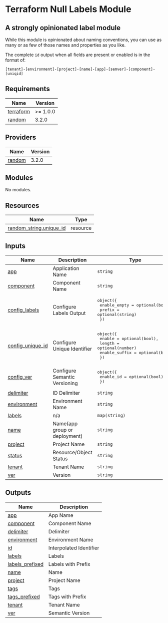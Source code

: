 # Terraform Null Labels Module

## A strongly opinionated label module

While this module is opinionated about naming conventions, you can use as many or as few of those names and properties as you like.

The complete `id` output when all fields are present or enabled is in the format of:

```
[tenant]-[environment]-[project]-[name]-[app]-[semver]-[component]-[uniqid]
```

<!-- BEGIN_TF_DOCS -->

## Requirements

| Name                                                                     | Version  |
| ------------------------------------------------------------------------ | -------- |
| <a name="requirement_terraform"></a> [terraform](#requirement_terraform) | >= 1.0.0 |
| <a name="requirement_random"></a> [random](#requirement_random)          | 3.2.0    |

## Providers

| Name                                                      | Version |
| --------------------------------------------------------- | ------- |
| <a name="provider_random"></a> [random](#provider_random) | 3.2.0   |

## Modules

No modules.

## Resources

| Name                                                                                                            | Type     |
| --------------------------------------------------------------------------------------------------------------- | -------- |
| [random_string.unique_id](https://registry.terraform.io/providers/hashicorp/random/3.2.0/docs/resources/string) | resource |

## Inputs

| Name                                                                              | Description                   | Type                                                                                                                     | Default | Required |
| --------------------------------------------------------------------------------- | ----------------------------- | ------------------------------------------------------------------------------------------------------------------------ | ------- | :------: |
| <a name="input_app"></a> [app](#input_app)                                        | Application Name              | `string`                                                                                                                 | `""`    |    no    |
| <a name="input_component"></a> [component](#input_component)                      | Component Name                | `string`                                                                                                                 | `""`    |    no    |
| <a name="input_config_labels"></a> [config_labels](#input_config_labels)          | Configure Labels Output       | <pre>object({<br> enable_empty = optional(bool)<br> prefix = optional(string)<br> })</pre>                               | `{}`    |    no    |
| <a name="input_config_unique_id"></a> [config_unique_id](#input_config_unique_id) | Configure Unique Identifier   | <pre>object({<br> enable = optional(bool),<br> length = optional(number)<br> enable_suffix = optional(bool)<br> })</pre> | `{}`    |    no    |
| <a name="input_config_ver"></a> [config_ver](#input_config_ver)                   | Configure Semantic Versioning | <pre>object({<br> enable_id = optional(bool)<br> })</pre>                                                                | `{}`    |    no    |
| <a name="input_delimiter"></a> [delimiter](#input_delimiter)                      | ID Delimiter                  | `string`                                                                                                                 | `"-"`   |    no    |
| <a name="input_environment"></a> [environment](#input_environment)                | Environment Name              | `string`                                                                                                                 | `""`    |    no    |
| <a name="input_labels"></a> [labels](#input_labels)                               | n/a                           | `map(string)`                                                                                                            | `{}`    |    no    |
| <a name="input_name"></a> [name](#input_name)                                     | Name(app group or deployment) | `string`                                                                                                                 | `""`    |    no    |
| <a name="input_project"></a> [project](#input_project)                            | Project Name                  | `string`                                                                                                                 | `""`    |    no    |
| <a name="input_status"></a> [status](#input_status)                               | Resource/Object Status        | `string`                                                                                                                 | `""`    |    no    |
| <a name="input_tenant"></a> [tenant](#input_tenant)                               | Tenant Name                   | `string`                                                                                                                 | n/a     |   yes    |
| <a name="input_ver"></a> [ver](#input_ver)                                        | Version                       | `string`                                                                                                                 | `""`    |    no    |

## Outputs

| Name                                                                             | Description             |
| -------------------------------------------------------------------------------- | ----------------------- |
| <a name="output_app"></a> [app](#output_app)                                     | App Name                |
| <a name="output_component"></a> [component](#output_component)                   | Component Name          |
| <a name="output_delimiter"></a> [delimiter](#output_delimiter)                   | Delimiter               |
| <a name="output_environment"></a> [environment](#output_environment)             | Environment Name        |
| <a name="output_id"></a> [id](#output_id)                                        | Interpolated Identifier |
| <a name="output_labels"></a> [labels](#output_labels)                            | Labels                  |
| <a name="output_labels_prefixed"></a> [labels_prefixed](#output_labels_prefixed) | Labels with Prefix      |
| <a name="output_name"></a> [name](#output_name)                                  | Name                    |
| <a name="output_project"></a> [project](#output_project)                         | Project Name            |
| <a name="output_tags"></a> [tags](#output_tags)                                  | Tags                    |
| <a name="output_tags_prefixed"></a> [tags_prefixed](#output_tags_prefixed)       | Tags with Prefix        |
| <a name="output_tenant"></a> [tenant](#output_tenant)                            | Tenant Name             |
| <a name="output_ver"></a> [ver](#output_ver)                                     | Semantic Version        |

<!-- END_TF_DOCS -->
